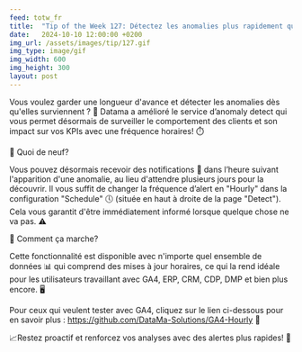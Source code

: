 ```yaml
---
feed: totw_fr
title:  "Tip of the Week 127: Détectez les anomalies plus rapidement que jamais ! 🌟"
date:   2024-10-10 12:00:00 +0200
img_url: /assets/images/tip/127.gif
img_type: image/gif
img_width: 600
img_height: 300
layout: post
---
```


Vous voulez garder une longueur d'avance et détecter les anomalies dès qu'elles surviennent ? 🤔 Datama a amélioré le service d’anomaly detect qui vous permet désormais de surveiller le comportement des clients et son impact sur vos KPIs avec une fréquence horaires! ⏱️ 
 
🚨 Quoi de neuf?  

Vous pouvez désormais recevoir des notifications 📩 dans l’heure suivant l'apparition d'une anomalie, au lieu d'attendre plusieurs jours pour la découvrir. Il vous suffit de changer la fréquence d’alert en "Hourly" dans la configuration "Schedule" 🕔 (située en haut à droite de la page "Detect"). Cela vous garantit d'être immédiatement informé lorsque quelque chose ne va pas. ⚠️  

🔧 Comment ça marche?  

Cette fonctionnalité est disponible avec n'importe quel ensemble de données 📊 qui comprend des mises à jour horaires, ce qui la rend idéale pour les utilisateurs travaillant avec GA4, ERP, CRM, CDP, DMP et bien plus encore. 🖥️

Pour ceux qui veulent tester avec GA4, cliquez sur le lien ci-dessous pour en savoir plus : https://github.com/DataMa-Solutions/GA4-Hourly 🔗

📈Restez proactif et renforcez vos analyses avec des alertes plus rapides! 🚀
